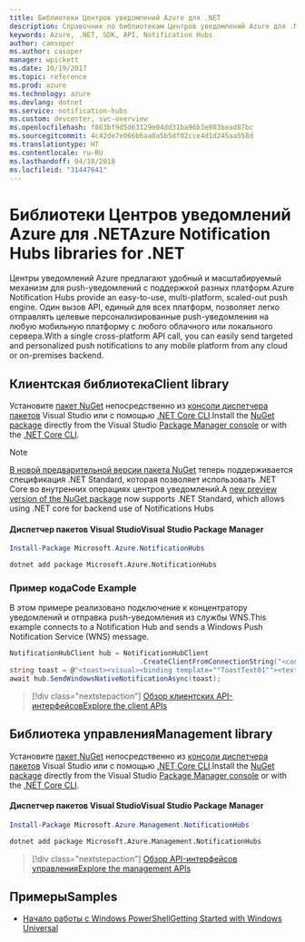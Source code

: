 ```yaml
---
title: Библиотеки Центров уведомлений Azure для .NET
description: Справочник по библиотекам Центров уведомлений Azure для .NET
keywords: Azure, .NET, SDK, API, Notification Hubs
author: camsoper
ms.author: casoper
manager: wpickett
ms.date: 10/19/2017
ms.topic: reference
ms.prod: azure
ms.technology: azure
ms.devlang: dotnet
ms.service: notification-hubs
ms.custom: devcenter, svc-overview
ms.openlocfilehash: f863bf9d5d63129e04dd31ba96b3e803bead87bc
ms.sourcegitcommit: 4c42de7e066b6aa0a5b5df02cce4d1d245aa558d
ms.translationtype: HT
ms.contentlocale: ru-RU
ms.lasthandoff: 04/18/2018
ms.locfileid: "31447641"
---
```

# <a name="azure-notification-hubs-libraries-for-net"></a><span data-ttu-id="ad223-104">Библиотеки Центров уведомлений Azure для .NET</span><span class="sxs-lookup"><span data-stu-id="ad223-104">Azure Notification Hubs libraries for .NET</span></span>

<span data-ttu-id="ad223-105">Центры уведомлений Azure предлагают удобный и масштабируемый механизм для push-уведомлений с поддержкой разных платформ.</span><span class="sxs-lookup"><span data-stu-id="ad223-105">Azure Notification Hubs provide an easy-to-use, multi-platform, scaled-out push engine.</span></span> <span data-ttu-id="ad223-106">Один вызов API, единый для всех платформ, позволяет легко отправлять целевые персонализированные push-уведомления на любую мобильную платформу с любого облачного или локального сервера.</span><span class="sxs-lookup"><span data-stu-id="ad223-106">With a single cross-platform API call, you can easily send targeted and personalized push notifications to any mobile platform from any cloud or on-premises backend.</span></span>

## <a name="client-library"></a><span data-ttu-id="ad223-107">Клиентская библиотека</span><span class="sxs-lookup"><span data-stu-id="ad223-107">Client library</span></span>

<span data-ttu-id="ad223-108">Установите [пакет NuGet](https://www.nuget.org/packages/Microsoft.Azure.NotificationHubs) непосредственно из [консоли диспетчера пакетов][PackageManager] Visual Studio или с помощью [.NET Core CLI][DotNetCLI].</span><span class="sxs-lookup"><span data-stu-id="ad223-108">Install the [NuGet package](https://www.nuget.org/packages/Microsoft.Azure.NotificationHubs) directly from the Visual Studio [Package Manager console][PackageManager] or with the [.NET Core CLI][DotNetCLI].</span></span>

> [!NOTE]
> <span data-ttu-id="ad223-109">[В новой предварительной версии пакета NuGet](https://www.nuget.org/packages/Microsoft.Azure.NotificationHubs/2.0.0-preview1) теперь поддерживается спецификация .NET Standard, которая позволяет использовать .NET Core во внутренних операциях центров уведомлений.</span><span class="sxs-lookup"><span data-stu-id="ad223-109">A [new preview version of the NuGet package](https://www.nuget.org/packages/Microsoft.Azure.NotificationHubs/2.0.0-preview1) now supports .NET Standard, which allows using .NET core for backend use of Notifications Hubs</span></span>

#### <a name="visual-studio-package-manager"></a><span data-ttu-id="ad223-110">Диспетчер пакетов Visual Studio</span><span class="sxs-lookup"><span data-stu-id="ad223-110">Visual Studio Package Manager</span></span>

```powershell
Install-Package Microsoft.Azure.NotificationHubs
```

```bash
dotnet add package Microsoft.Azure.NotificationHubs
```

### <a name="code-example"></a><span data-ttu-id="ad223-111">Пример кода</span><span class="sxs-lookup"><span data-stu-id="ad223-111">Code Example</span></span>

<span data-ttu-id="ad223-112">В этом примере реализовано подключение к концентратору уведомлений и отправка push-уведомления из службы WNS.</span><span class="sxs-lookup"><span data-stu-id="ad223-112">This example connects to a Notification Hub and sends a Windows Push Notification Service (WNS) message.</span></span>

```csharp
NotificationHubClient hub = NotificationHubClient
                                .CreateClientFromConnectionString("<connection string with full access>", "<hub name>");
string toast = @"<toast><visual><binding template=""ToastText01""><text id=""1"">Hello from a .NET App!</text></binding></visual></toast>";
await hub.SendWindowsNativeNotificationAsync(toast);
```

> [!div class="nextstepaction"]
> [<span data-ttu-id="ad223-113">Обзор клиентских API-интерфейсов</span><span class="sxs-lookup"><span data-stu-id="ad223-113">Explore the client APIs</span></span>](/dotnet/api/overview/azure/notificationhubs/client)


## <a name="management-library"></a><span data-ttu-id="ad223-114">Библиотека управления</span><span class="sxs-lookup"><span data-stu-id="ad223-114">Management library</span></span>

<span data-ttu-id="ad223-115">Установите [пакет NuGet](https://www.nuget.org/packages/Microsoft.Azure.Management.NotificationHubs) непосредственно из [консоли диспетчера пакетов][PackageManager] Visual Studio или с помощью [.NET Core CLI][DotNetCLI].</span><span class="sxs-lookup"><span data-stu-id="ad223-115">Install the [NuGet package](https://www.nuget.org/packages/Microsoft.Azure.Management.NotificationHubs) directly from the Visual Studio [Package Manager console][PackageManager] or with the [.NET Core CLI][DotNetCLI].</span></span>

#### <a name="visual-studio-package-manager"></a><span data-ttu-id="ad223-116">Диспетчер пакетов Visual Studio</span><span class="sxs-lookup"><span data-stu-id="ad223-116">Visual Studio Package Manager</span></span>

```powershell
Install-Package Microsoft.Azure.Management.NotificationHubs
```

```bash
dotnet add package Microsoft.Azure.Management.NotificationHubs
```

> [!div class="nextstepaction"]
> [<span data-ttu-id="ad223-117">Обзор API-интерфейсов управления</span><span class="sxs-lookup"><span data-stu-id="ad223-117">Explore the management APIs</span></span>](/dotnet/api/overview/azure/notificationhubs/management)

## <a name="samples"></a><span data-ttu-id="ad223-118">Примеры</span><span class="sxs-lookup"><span data-stu-id="ad223-118">Samples</span></span>

- [<span data-ttu-id="ad223-119">Начало работы с Windows PowerShell</span><span class="sxs-lookup"><span data-stu-id="ad223-119">Getting Started with Windows Universal</span></span>](https://github.com/Azure/azure-notificationhubs-samples/tree/master/dotnet/GetStartedWindowsUniversal)

[PackageManager]: https://docs.microsoft.com/nuget/tools/package-manager-console
[DotNetCLI]: https://docs.microsoft.com/dotnet/core/tools/dotnet-add-package
